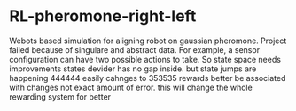 # RL-pheromone-right-left
Webots based simulation for aligning robot on gaussian pheromone. Project failed because of singulare and abstract data. For example, a sensor configuration can have two possible actions to take. So state space needs improvements
states devider has no gap inside. but state jumps are happening 444444 easily cahnges to 353535
rewards better be associated with changes not exact amount of error. this will change the whole rewarding system for better
